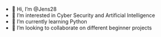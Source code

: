 - 👋 Hi, I’m @Jens28
- 👀 I’m interested in Cyber Security and Artificial Intelligence
- 🌱 I’m currently learning Python
- 💞️ I’m looking to collaborate on different beginner projects

<!---
Jens28/Jens28 is a ✨ special ✨ repository because its `README.md` (this file) appears on your GitHub profile.
You can click the Preview link to take a look at your changes.
--->
